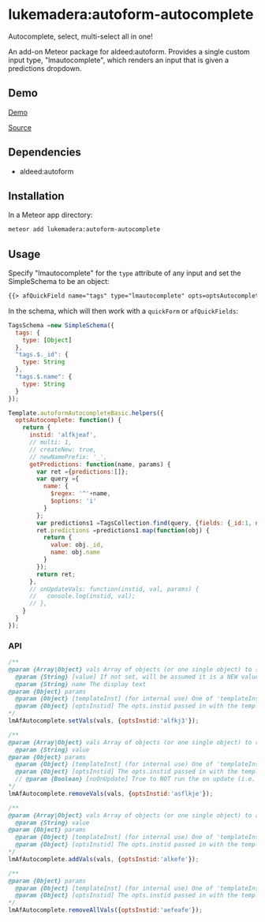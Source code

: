 # lukemadera:autoform-autocomplete

Autocomplete, select, multi-select all in one!

An add-on Meteor package for aldeed:autoform. Provides a single custom input type, "lmautocomplete", which renders an input that is given a predictions dropdown.


## Demo

[Demo](http://beteal.org/org-edit/values)

[Source](https://github.com/lukemadera/beteal/tree/master/packages/autoform-tag)


## Dependencies

- aldeed:autoform


## Installation

In a Meteor app directory:
```bash
meteor add lukemadera:autoform-autocomplete
```


## Usage

Specify "lmautocomplete" for the `type` attribute of any input and set the SimpleSchema to be an object:

```html
{{> afQuickField name="tags" type="lmautocomplete" opts=optsAutocomplete}}
```

In the schema, which will then work with a `quickForm` or `afQuickFields`:

```js
TagsSchema =new SimpleSchema({
  tags: {
    type: [Object]
  },
  "tags.$._id": {
    type: String
  },
  "tags.$.name": {
    type: String
  }
});

Template.autoformAutocompleteBasic.helpers({
  optsAutocomplete: function() {
    return {
      instid: 'alfkjeaf',
      // multi: 1,
      // createNew: true,
      // newNamePrefix: '_',
      getPredictions: function(name, params) {
        var ret ={predictions:[]};
        var query ={
          name: {
            $regex: '^'+name,
            $options: 'i'
          }
        };
        var predictions1 =TagsCollection.find(query, {fields: {_id:1, name:1}}).fetch();
        ret.predictions =predictions1.map(function(obj) {
          return {
            value: obj._id,
            name: obj.name
          }
        });
        return ret;
      },
      // onUpdateVals: function(instid, val, params) {
      //   console.log(instid, val);
      // },
    }
  }
});
```

### API

```js
/**
@param {Array|Object} vals Array of objects (or one single object) to set, each object has:
  @param {String} [value] If not set, will be assumed it is a NEW value to add
  @param {String} name The display text
@param {Object} params
  @param {Object} [templateInst] (for internal use) One of 'templateInst' or 'optsInstid' is required
  @param {Object} [optsInstid] The opts.instid passed in with the template options (for external use)
*/
lmAfAutocomplete.setVals(vals, {optsInstid:'alfkj3'});

/**
@param {Array|Object} vals Array of objects (or one single object) to remove, each object has:
  @param {String} value
@param {Object} params
  @param {Object} [templateInst] (for internal use) One of 'templateInst' or 'optsInstid' is required
  @param {Object} [optsInstid] The opts.instid passed in with the template options (for external use)
  // @param {Boolean} [noOnUpdate] True to NOT run the on update (i.e. if just using this to remove all values befor ea set, do not want to call it twice)
*/
lmAfAutocomplete.removeVals(vals, {optsInstid:'asflkje'});

/**
@param {Array|Object} vals Array of objects (or one single object) to add, each object has:
  @param {String} value
@param {Object} params
  @param {Object} [templateInst] (for internal use) One of 'templateInst' or 'optsInstid' is required
  @param {Object} [optsInstid] The opts.instid passed in with the template options (for external use)
*/
lmAfAutocomplete.addVals(vals, {optsInstid:'alkefe'});

/**
@param {Object} params
  @param {Object} [templateInst] (for internal use) One of 'templateInst' or 'optsInstid' is required
  @param {Object} [optsInstid] The opts.instid passed in with the template options (for external use)
*/
lmAfAutocomplete.removeAllVals({optsInstid:'aefeafe'});
```